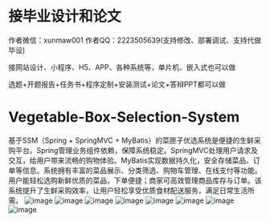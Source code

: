 # 接毕业设计和论文
作者微信：xunmaw001  作者QQ：2223505639(支持修改、部署调试、支持代做毕设)

接网站设计、小程序、H5、APP、各种系统等，单片机、嵌入式也可以做

选题+开题报告+任务书+程序定制+安装测试+论文+答辩PPT都可以做
# Vegetable-Box-Selection-System
基于SSM（Spring + SpringMVC + MyBatis）的菜匣子优选系统是便捷的生鲜采购平台。Spring管理业务组件依赖，保障系统稳定。SpringMVC处理用户请求及交互，给用户带来流畅的购物体验。MyBatis实现数据持久化，安全存储菜品、订单等信息。系统拥有丰富的菜品展示、分类筛选、购物车管理、在线支付等功能。用户能轻松选购新鲜优质的菜品，下单便捷；商家可高效管理商品库存与订单。该系统提升了生鲜采购效率，让用户轻松享受优质食材配送服务，满足日常生活所需。
![image](https://github.com/user-attachments/assets/9fbb5bbe-4d1d-4809-814c-81e7163f62e4)
![image](https://github.com/user-attachments/assets/5b703f39-32fc-4f15-ae56-27e0eb026679)
![image](https://github.com/user-attachments/assets/7d77991c-af75-434c-a8ce-34cde8fb5d6a)
![image](https://github.com/user-attachments/assets/7b48f50b-f123-4dca-82a1-0aa20e11bd9e)
![image](https://github.com/user-attachments/assets/3b7d4732-11bb-4036-b55a-7b8b16570f7e)
![image](https://github.com/user-attachments/assets/875152a2-aed7-4d25-ba55-c64abb77a6d6)
![image](https://github.com/user-attachments/assets/fbcd27fd-d083-4712-a76f-231610374609)
![image](https://github.com/user-attachments/assets/43a16bf3-f927-434b-98af-6d50472c0123)
